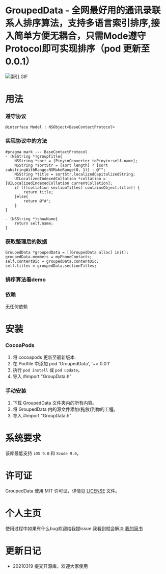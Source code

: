 # GroupedData - 全网最好用的通讯录联系人排序算法，支持多语言索引排序,接入简单方便无耦合，只需Mode遵守Protocol即可实现排序（pod 更新至 0.0.1）

![索引.GIF](https://upload-images.jianshu.io/upload_images/14803664-843da8f83d0c3953.GIF?imageMogr2/auto-orient/strip)

用法
==============

### 遵守协议

    @interface Model : NSObject<BaseContactProtocol>


### 实现协议中的方法

    #pragma mark --- BaseContactProtocol
    - (NSString *)groupTitle{
        NSString *sort = [PinyinConverter toPinyin:self.name];
        NSString *sortStr = [sort length] ? [sort substringWithRange:NSMakeRange(0, 1)] : @"";
        NSString *title = sortStr.localizedCapitalizedString;
        UILocalizedIndexedCollation *collation = [UILocalizedIndexedCollation currentCollation];
        if ([[collation sectionTitles] containsObject:title]) {
            return title;
        }else{
            return @"#";
        }
    }

    - (NSString *)showName{
        return self.name;
    }

### 获取整理后的数据

    GroupedData *groupedData = [[GroupedData alloc] init];
    groupedData.members = myPhoneContacts;
    self.contentDic = groupedData.contentDic;
    self.titles = groupedData.sectionTitles;

### 排序算法看demo

### 依赖
无任何依赖 

安装
==============

### CocoaPods  
1. 将 cocoapods 更新至最新版本.
2. 在 Podfile 中添加 pod 'GroupedData', '~> 0.0.1'
3. 执行 `pod install` 或 `pod update`。
4. 导入 #import "GroupData.h"

### 手动安装

1. 下载 GroupedData 文件夹内的所有内容。
2. 将 GroupedData 内的源文件添加(拖放)到你的工程。
3. 导入 #import "GroupData.h"

系统要求
==============
该库最低支持 `iOS 9.0` 和 `Xcode 9.0`。

许可证
==============
GroupedData 使用 MIT 许可证，详情见 [LICENSE](LICENSE) 文件。


个人主页
==============
使用过程中如果有什么bug欢迎给我提issue 我看到就会解决
[我的简书](https://www.jianshu.com/u/5f7f0b837a4f)

更新日记
==============
- 20210319 提交开源库，欢迎大家使用
